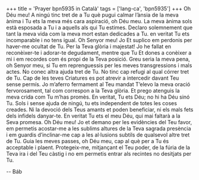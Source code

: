 +++
title = 'Prayer bpn5935 in Català'
tags = ['lang-ca', 'bpn5935']
+++
Oh Déu meu! A ningú tinc tret de a Tu què pugui calmar l’ànsia de la meva ànima i Tu ets la meva més cara aspiració, oh Déu meu. La meva ànima sols està esposada a Tu i a aquells als qui Tu estimes. Declaro solemnement que tant la meva vida com la meva mort estan dedicades a Tu. en veritat Tu ets incomparable i no tens igual.
Oh Senyor meu! Jo Et suplico em perdonis per haver-me ocultat de Tu. Per la Teva glòria i majestat! Jo he fallat en reconèixer-te i adorar-te degudament, mentre que Tu Et dones a conèixer a mi i em recordes com és propi de la Teva posició. Greu seria la meva pena, oh Senyor meu, si Tu em reprenguessis per les meves transgressions i mals actes. No conec altra ajuda tret de Tu. No tinc cap refugi al qual córrer tret de Tu. Cap de les teves Criatures es pot atrevir a intercedir davant Teu sense permís. Jo m’aferro fermament al Teu mandat T’elevo la meva oració fervorosament, tal com correspon a la Teva glòria. Et prego atenguis la meva crida com Tu m’has promès. En veritat, Tu ets Déu; no hi ha Déu sinó Tu. Sols i sense ajuda de ningú, tu ets independent de totes les coses creades. Ni la devoció dels Teus amants et poden beneficiar, ni els mals fets dels infidels danyar-te. En veritat Tu ets el meu Déu, qui mai faltarà a la Seva promesa.
Oh Déu meu! Jo et demano per les evidències del Teu favor, em permetis acostar-me a les sublims altures de la Teva sagrada presència i em guardis d’inclinar-me cap a les al·lusions subtils de qualsevol altre tret de Tu. Guia les meves passes, oh Déu meu, cap al què per a Tu és acceptable i plaent. Protegeix-me, mitjançant el Teu poder, de la fúria de la Teva ira i del Teu càstig i no em permetis entrar als recintes no desitjats per Tu.

-- Báb
